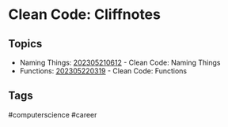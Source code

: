 # Clean Code: Cliffnotes

## Topics
* Naming Things: [202305210612](../202305210612) - Clean Code: Naming Things
* Functions: [202305220319](../202305220319) - Clean Code: Functions

## Tags
#computerscience #career
